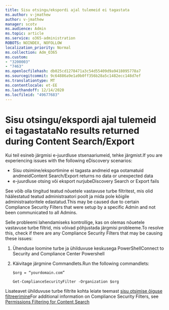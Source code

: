```yaml
---
title: Sisu otsingu/ekspordi ajal tulemeid ei tagastata
ms.author: v-jmathew
author: v-jmathew
manager: scotv
ms.audience: Admin
ms.topic: article
ms.service: o365-administration
ROBOTS: NOINDEX, NOFOLLOW
localization_priority: Normal
ms.collection: Adm_O365
ms.custom:
- "3200003"
- "7463"
ms.openlocfilehash: db025cd1278471a3c54d55409d9a9418095778a7
ms.sourcegitcommit: 9c64886a9e1a9b0ff356b28a5c1482ecc148d7ef
ms.translationtype: MT
ms.contentlocale: et-EE
ms.lasthandoff: 12/14/2020
ms.locfileid: "49677683"
---
```

# <a name="no-results-returned-during-content-searchexport"></a><span data-ttu-id="209bd-102">Sisu otsingu/ekspordi ajal tulemeid ei tagastata</span><span class="sxs-lookup"><span data-stu-id="209bd-102">No results returned during Content Search/Export</span></span>

<span data-ttu-id="209bd-103">Kui teil esineb järgmisi e-juurdluse stsenaariumeid, tehke järgmist.</span><span class="sxs-lookup"><span data-stu-id="209bd-103">If you are experiencing issues with the following eDiscovery scenarios:</span></span>

- <span data-ttu-id="209bd-104">Sisu otsimine/eksportimine ei tagasta andmeid ega ootamatuid andmeid</span><span class="sxs-lookup"><span data-stu-id="209bd-104">Content Search/Export returns no data or unexpected data</span></span>
- <span data-ttu-id="209bd-105">e-juurdluse otsing või eksport nurjub</span><span class="sxs-lookup"><span data-stu-id="209bd-105">eDiscovery Search or Export fails</span></span>

<span data-ttu-id="209bd-106">See võib olla tingitud teatud nõuetele vastavuse turbe filtritest, mis olid häälestatud teatud administraatori poolt ja mida pole kõigile administraatoritele edastatud.</span><span class="sxs-lookup"><span data-stu-id="209bd-106">This may be caused due to certain Compliance Security Filters that were setup by a specific Admin and not been communicated to all Admins.</span></span>

<span data-ttu-id="209bd-107">Selle probleemi lahendamiseks kontrollige, kas on olemas nõuetele vastavuse turbe filtrid, mis võivad põhjustada järgmisi probleeme.</span><span class="sxs-lookup"><span data-stu-id="209bd-107">To resolve this, check if there are any Compliance Security Filters that may be causing these issues:</span></span>

1. <span data-ttu-id="209bd-108">Ühenduse loomine turbe ja ühilduvuse keskusega PowerShell</span><span class="sxs-lookup"><span data-stu-id="209bd-108">Connect to Security and Compliance Center Powershell</span></span>
2. <span data-ttu-id="209bd-109">Käivitage järgmine Commandlets.</span><span class="sxs-lookup"><span data-stu-id="209bd-109">Run the following commandlets:</span></span>

    `$org = “yourdomain.com”`

    `Get-ComplianceSecurityFilter -Organization $org`

<span data-ttu-id="209bd-110">Lisateavet ühilduvuse turbe filtrite kohta leiate teemast [sisu otsimise õiguse filtreerimine](https://docs.microsoft.com/microsoft-365/compliance/permissions-filtering-for-content-search)</span><span class="sxs-lookup"><span data-stu-id="209bd-110">For additional information on Compliance Security Filters, see [Permissions Filtering for Content Search](https://docs.microsoft.com/microsoft-365/compliance/permissions-filtering-for-content-search)</span></span>
